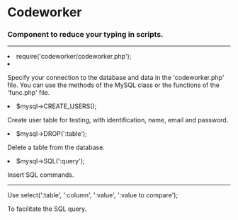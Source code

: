 # Codeworker
<h3>Component to reduce your typing in scripts.</h3>
<hr>

<li>require('codeworker/codeworker.php');<li>

Specify your connection to the database and data in the 'codeworker.php' file.
You can use the methods of the MySQL class or the functions of the 'func.php' file.

<li>$mysql->CREATE_USERS();</li>

Create user table for testing, with identification, name, email and password.

<li>$mysql->DROP(':table');</li>

Delete a table from the database.

<li>$mysql->SQL(':query');</li>

Insert SQL commands.

<hr>

Use select(':table', ':column', ':value', ':value to compare');

To facilitate the SQL query.
